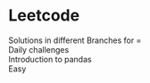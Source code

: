 # Leetcode
Solutions in different Branches for = <br />
Daily challenges <br />
Introduction to pandas <br />
Easy <br />
